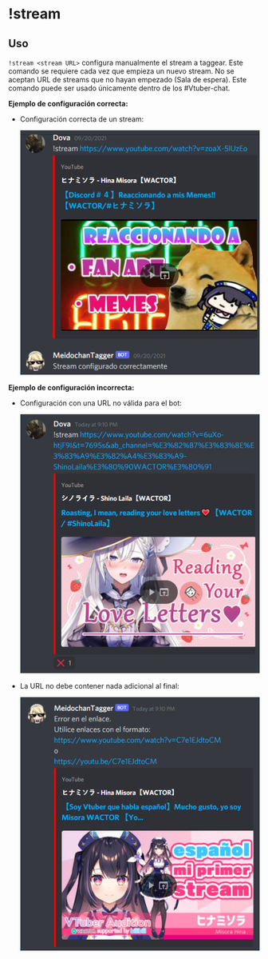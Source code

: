 # !stream

## Uso

`!stream <stream URL>` configura manualmente el stream a taggear. Este comando se requiere cada vez que empieza un nuevo stream. No se aceptan URL de streams que no hayan empezado (Sala de espera). Este comando puede ser usado únicamente dentro de los #Vtuber-chat.

**Ejemplo de configuración correcta:**

- Configuración correcta de un stream:

  ![](/images/stream.png)

**Ejemplo de configuración incorrecta:**

- Configuración con una URL no válida para el bot:

  ![](/images/stream2.png)

- La URL no debe contener nada adicional al final:

  ![](/images/stream3.png)